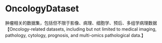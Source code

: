 # OncologyDataset
肿瘤相关的数据集，包括但不限于影像、病理、细胞学、预后、多组学病理数据 【Oncology-related datasets, including but not limited to medical imaging, pathology, cytology, prognosis, and multi-omics pathological data.】
